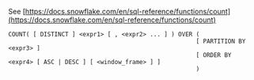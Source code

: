 See [https://docs.snowflake.com/en/sql-reference/functions/count](https://docs.snowflake.com/en/sql-reference/functions/count)
```
COUNT( [ DISTINCT ] <expr1> [ , <expr2> ... ] ) OVER (
                                                     [ PARTITION BY <expr3> ]
                                                     [ ORDER BY <expr4> [ ASC | DESC ] [ <window_frame> ] ]
                                                     )
```

